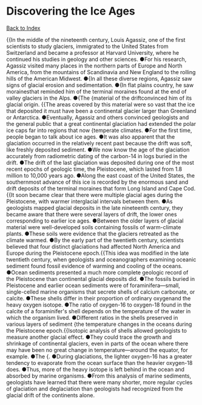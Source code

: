 # Discovering the Ice Ages
[Back to Index](https://github.com/windows10010/tpoExtractor/blog/master/README.md)

{{In the middle of the nineteenth century, Louis Agassiz, one of the first scientists to study glaciers, immigrated to the United States from Switzerland and became a professor at 
 Harvard University, where he continued his studies in geology and other sciences. ●For his research, Agassiz visited many places in the northern parts of Europe and North America, from the mountains of Scandinavia and New England to the rolling hills of the American Midwest. ●{In all these diverse regions, Agassiz saw signs of glacial erosion 
 and sedimentation. ●{In flat plains country, he saw morainesthat reminded him of the terminal moraines 
 found at the end of valley glaciers in the Alps. ●{The {material of the driftconvinced him of its glacial origin. {{The areas covered by this material were so vast that the ice that deposited it must have been a continental glacier larger than Greenland or Antarctica. ●Eventually, Agassiz and others convinced geologists and the general public that a great continental glaciation had extended the polar ice caps far into regions that now {temperate climates. ●For the first time, people began to talk about ice ages. ●It was also apparent that the glaciation occurred in the relatively recent past because the drift was soft, like freshly deposited sediment. ●We now know the age of the glaciation accurately from radiometric dating of the carbon-14 in logs buried in the drift. ●The drift of the last glaciation was deposited during one of the most recent epochs of geologic time, the Pleistocene, which lasted from 1.8 million to 10,000 years ago. ●Along the east coast of the United States, the southernmost advance of this ice is recorded by the enormous sand and drift deposits of the terminal moraines that form Long Island and Cape Cod.{{It soon became clear that there were multiple glacial ages during the Pleistocene, with warmer interglacial intervals between them. ●As geologists mapped glacial deposits in the late nineteenth century, they became aware that there were several layers of drift, the lower ones corresponding to earlier ice ages. ●Between the older layers of glacial material were well-developed soils containing fossils of warm-climate plants. ●These soils were evidence that the glaciers retreated as the climate warmed. ●By the early part of the twentieth century, scientists believed that four distinct glaciations had affected North America and Europe during the Pleistocene epoch.{{This idea was modified in the late twentieth century, when geologists and oceanographers examining oceanic sediment found fossil evidence of warming and cooling of the oceans. ●Ocean sediments presented a much more complete geologic record of the Pleistocene than continental glacial deposits did. ●The fossils buried in Pleistocene and earlier ocean sediments were of foraminifera—small, single-celled marine organisms that secrete shells of calcium carbonate, or calcite. ●These shells differ in their proportion of ordinary oxygenand the heavy oxygen isotope. ●The ratio of oxygen-16 to oxygen-18 found in the calcite of a foraminifer's shell depends on the temperature of the water in which the organism lived. ●Different ratios in the shells preserved in various layers of sediment {the temperature changes in the oceans during the Pleistocene epoch.{{Isotopic analysis of shells allowed geologists to measure another glacial effect. ●They could trace the growth and shrinkage of continental glaciers, even in parts of the ocean where there may have been no great change in temperature—around the equator, for example. ●The {. ●During glaciations, the lighter oxygen-16 has a greater tendency to evaporate from the ocean surface than the heavier oxygen-18 does. ●Thus, more of the heavy isotope is left behind in the ocean and absorbed by marine organisms. ●From this analysis of marine sediments, geologists have learned that there were many shorter, more regular cycles of glaciation and deglaciation than geologists had recognized from the glacial drift of the continents alone.